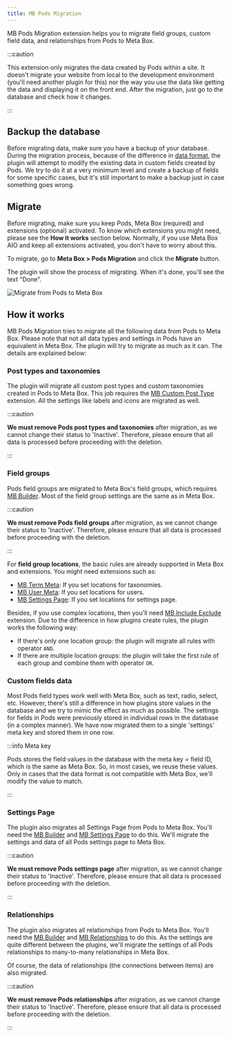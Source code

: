 ```yaml
---
title: MB Pods Migration
---
```


MB Pods Migration extension helps you to migrate field groups, custom field data, and relationships from Pods to Meta Box.

:::caution

This extension only migrates the data created by Pods within a site. It doesn't migrate your website from local to the development environment (you'll need another plugin for this) nor the way you use the data like getting the data and displaying it on the front end. After the migration, just go to the database and check how it changes.

:::

## Backup the database

Before migrating data, make sure you have a backup of your database. During the migration process, because of the difference in [data format](/database/), the plugin will attempt to modify the existing data in custom fields created by Pods. We try to do it at a very minimum level and create a backup of fields for some specific cases, but it's still important to make a backup just in case something goes wrong.

## Migrate

Before migrating, make sure you keep Pods, Meta Box (required) and extensions (optional) activated. To know which extensions you might need, please see the **How it works** section below. Normally, if you use Meta Box AIO and keep all extensions activated, you don't have to worry about this.

To migrate, go to **Meta Box > Pods Migration** and click the **Migrate** button.

The plugin will show the process of migrating. When it's done, you'll see the text "Done".

![Migrate from Pods to Meta Box](https://i0.wp.com/images.elightup.com/meta-box/plugins/pods-migration/admin-screen.png)

## How it works

MB Pods Migration tries to migrate all the following data from Pods to Meta Box. Please note that not all data types and settings in Pods have an equivalent in Meta Box. The plugin will try to migrate as much as it can. The details are explained below:

### Post types and taxonomies

The plugin will migrate all custom post types and custom taxonomies created in Pods to Meta Box. This job requires the [MB Custom Post Type](/extensions/mb-custom-post-type/) extension. All the settings like labels and icons are migrated as well.

:::caution

**We must remove Pods post types and taxonomies** after migration, as we cannot change their status to 'Inactive'. Therefore, please ensure that all data is processed before proceeding with the deletion.

:::

### Field groups

Pods field groups are migrated to Meta Box's field groups, which requires [MB Builder](/extensions/meta-box-builder/). Most of the field group settings are the same as in Meta Box.

:::caution

**We must remove Pods field groups** after migration, as we cannot change their status to 'Inactive'. Therefore, please ensure that all data is processed before proceeding with the deletion.

:::

For **field group locations**, the basic rules are already supported in Meta Box and extensions. You might need extensions such as:

- [MB Term Meta](/extensions/mb-term-meta/): If you set locations for taxonomies.
- [MB User Meta](/extensions/mb-user-meta/): If you set locations for users.
- [MB Settings Page](/extensions/mb-settings-page/): If you set locations for settings page.

Besides, if you use complex locations, then you'll need [MB Include Exclude](/extensions/meta-box-include-exclude/) extension. Due to the difference in how plugins create rules, the plugin works the following way:

- If there's only one location group: the plugin will migrate all rules with operator `AND`.
- If there are multiple location groups: the plugin will take the first rule of each group and combine them with operator `OR`.

### Custom fields data

Most Pods field types work well with Meta Box, such as text, radio, select, etc. However, there's still a difference in how plugins store values in the database and we try to mimic the effect as much as possible. The settings for fields in Pods were previously stored in individual rows in the database (in a complex manner). We have now migrated them to a single 'settings' meta key and stored them in one row.

:::info Meta key

Pods stores the field values in the database with the meta key = field ID, which is the same as Meta Box. So, in most cases, we reuse these values. Only in cases that the data format is not compatible with Meta Box, we'll modify the value to match.

:::

### Settings Page

The plugin also migrates all Settings Page from Pods to Meta Box. You'll need the [MB Builder](/extensions/meta-box-builder/) and [MB Settings Page](/extensions/mb-settings-page/) to do this. We'll migrate the settings and data of all Pods settings page to Meta Box.

:::caution

**We must remove Pods settings page** after migration, as we cannot change their status to 'Inactive'. Therefore, please ensure that all data is processed before proceeding with the deletion.

:::

### Relationships

The plugin also migrates all relationships from Pods to Meta Box. You'll need the [MB Builder](/extensions/meta-box-builder/) and [MB Relationships](/extensions/mb-relationships/) to do this. As the settings are quite different between the plugins, we'll migrate the settings of all Pods relationships to many-to-many relationships in Meta Box.

Of course, the data of relationships (the connections between items) are also migrated.

:::caution

**We must remove Pods relationships** after migration, as we cannot change their status to 'Inactive'. Therefore, please ensure that all data is processed before proceeding with the deletion.

:::